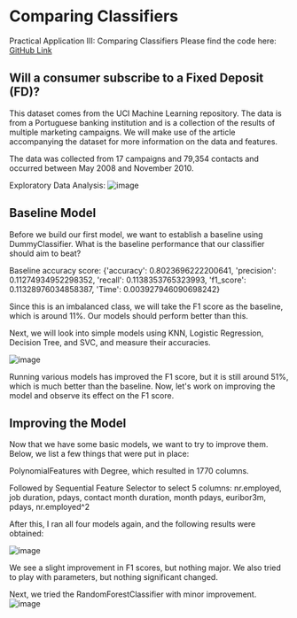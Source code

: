 
# Comparing Classifiers
Practical Application III: Comparing Classifiers
Please find the code here: [GitHub Link](https://github.com/MRiDeb/ComparingClassifiers/blob/main/prompt_III.ipynb)

## Will a consumer subscribe to a Fixed Deposit (FD)?
This dataset comes from the UCI Machine Learning repository. The data is from a Portuguese banking institution and is a collection of the results of multiple marketing campaigns. We will make use of the article accompanying the dataset for more information on the data and features.

The data was collected from 17 campaigns and 79,354 contacts and occurred between May 2008 and November 2010.



Exploratory Data Analysis:
![image](https://github.com/user-attachments/assets/51fa40dc-06a0-4a48-ac70-f0411e0b80ff)

## Baseline Model
Before we build our first model, we want to establish a baseline using DummyClassifier. What is the baseline performance that our classifier should aim to beat?

Baseline accuracy score:
{'accuracy': 0.8023696222200641, 'precision': 0.11274934952298352, 'recall': 0.1138353765323993, 'f1_score': 0.11328976034858387, 'Time': 0.003927946090698242}

Since this is an imbalanced class, we will take the F1 score as the baseline, which is around 11%. Our models should perform better than this.

Next, we will look into simple models using KNN, Logistic Regression, Decision Tree, and SVC, and measure their accuracies.

![image](https://github.com/user-attachments/assets/534ed629-be6c-4233-a5f5-d51087624aca)

Running various models has improved the F1 score, but it is still around 51%, which is much better than the baseline. Now, let's work on improving the model and observe its effect on the F1 score.

## Improving the Model
Now that we have some basic models, we want to try to improve them. Below, we list a few things that were put in place:

PolynomialFeatures with Degree, which resulted in 1770 columns.

Followed by Sequential Feature Selector to select 5 columns:
nr.employed, 
job duration, 
pdays, 
contact month duration, 
month pdays, 
euribor3m, 
pdays, 
nr.employed^2

After this, I ran all four models again, and the following results were obtained:

![image](https://github.com/user-attachments/assets/717a8511-587b-4507-8d39-a3e97241d6c6)

We see a slight improvement in F1 scores, but nothing major. We also tried to play with parameters, but nothing significant changed.

Next, we tried the RandomForestClassifier with minor improvement.
![image](https://github.com/user-attachments/assets/b563cade-25b0-4200-86e1-18c22f95c6e4)




